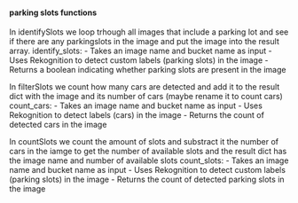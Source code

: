 #### parking slots functions

In identifySlots we loop trhough all images that include a parking lot and see if there are any parkingslots in the image and put the image into the result array.
identify_slots:
    - Takes an image name and bucket name as input
    - Uses Rekognition to detect custom labels (parking slots) in the image
    - Returns a boolean indicating whether parking slots are present in the image

In filterSlots we count how many cars are detected and add it to the result dict with the image and its number of cars (maybe rename it to count cars)
count_cars:
    - Takes an image name and bucket name as input
    - Uses Rekognition to detect labels (cars) in the image
    - Returns the count of detected cars in the image

In countSlots we count the amount of slots and substract it the number of cars in the iamge to get the number of available slots and the result dict has the image name and number of available slots
count_slots:
    - Takes an image name and bucket name as input
    - Uses Rekognition to detect custom labels (parking slots) in the image
    - Returns the count of detected parking slots in the image
